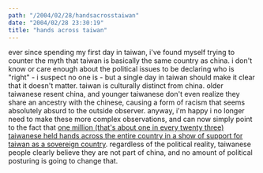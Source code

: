 ```yaml
---
path: "/2004/02/28/handsacrosstaiwan" 
date: "2004/02/28 23:30:19" 
title: "hands across taiwan" 
---
```

<p>ever since spending my first day in taiwan, i've found myself trying to counter the myth that taiwan is basically the same country as china. i don't know or care enough about the political issues to be declaring who is "right" - i suspect no one is - but a single day in taiwan should make it clear that it doesn't matter. taiwan is culturally distinct from china. older taiwanese resent china, and younger taiwanese don't even realize they share an ancestry with the chinese, causing a form of racism that seems absolutely absurd to the outside observer. anyway, i'm happy i no longer need to make these more complex observations, and can now simply point to the fact that <a href="http://news.bbc.co.uk/1/hi/world/asia-pacific/3495546.stm">one million (that's about one in every twenty three) taiwanese held hands across the entire country in a show of support for taiwan as a sovereign country</a>. regardless of the political reality, taiwanese people clearly believe they are not part of china, and no amount of political posturing is going to change that.</p>